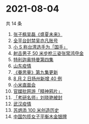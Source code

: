 # 2021-08-04

共 14 条

<!-- BEGIN -->
<!-- 最后更新时间 Wed Aug 04 2021 04:12:20 GMT+0800 (China Standard Time) -->

1. [张子枫吴磊《盛夏未来》](https://www.zhihu.com/search?q=盛夏未来)
1. [全平台封禁吴亦凡账号](https://www.zhihu.com/search?q=吴亦凡封号)
1. [小 S 称台湾选手为「国手」](https://www.zhihu.com/search?q=小s)
1. [射击男子 50 米步枪三姿张常鸿夺金](https://www.zhihu.com/search?q=张常鸿)
1. [特利迦奥特曼第四集](https://www.zhihu.com/search?q=特利迦奥特曼)
1. [山东疫情](https://www.zhihu.com/search?q=山东)
1. [《眷思量》第九集更新](https://www.zhihu.com/search?q=眷思量)
1. [8 月 2 日扬州新增 40 例](https://www.zhihu.com/search?q=扬州)
1. [小米直面会](https://www.zhihu.com/search?q=小米直面会)
1. [官媒批网游「精神鸦片」](https://www.zhihu.com/search?q=网络游戏)
1. [「考研名师」刘晓艳被封](https://www.zhihu.com/search?q=刘晓艳)
1. [武汉疫情](https://www.zhihu.com/search?q=武汉疫情)
1. [苏炳添 100 米创造历史](https://www.zhihu.com/search?q=苏炳添)
1. [中国包揽女子平衡木金银牌](https://www.zhihu.com/search?q=平衡木)

<!-- END -->
